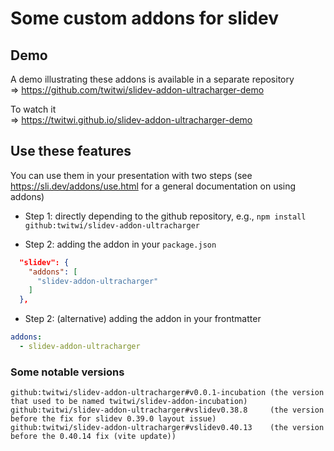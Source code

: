 # Some custom addons for slidev

## Demo

A demo illustrating these addons is available in a separate repository \
⇒ https://github.com/twitwi/slidev-addon-ultracharger-demo

To watch it \
⇒ https://twitwi.github.io/slidev-addon-ultracharger-demo


## Use these features

You can use them in your presentation with two steps
(see https://sli.dev/addons/use.html for a general documentation on using addons)

- Step 1: directly depending to the github repository, e.g., `npm install github:twitwi/slidev-addon-ultracharger`

- Step 2: adding the addon in your `package.json`
```json
  "slidev": {
    "addons": [
      "slidev-addon-ultracharger"
    ]
  },
```

- Step 2: (alternative) adding the addon in your frontmatter 

``` yaml
addons:
  - slidev-addon-ultracharger
```

### Some notable versions

```
github:twitwi/slidev-addon-ultracharger#v0.0.1-incubation (the version that used to be named twitwi/slidev-addon-incubation)
github:twitwi/slidev-addon-ultracharger#vslidev0.38.8     (the version before the fix for slidev 0.39.0 layout issue)
github:twitwi/slidev-addon-ultracharger#vslidev0.40.13    (the version before the 0.40.14 fix (vite update))
```

